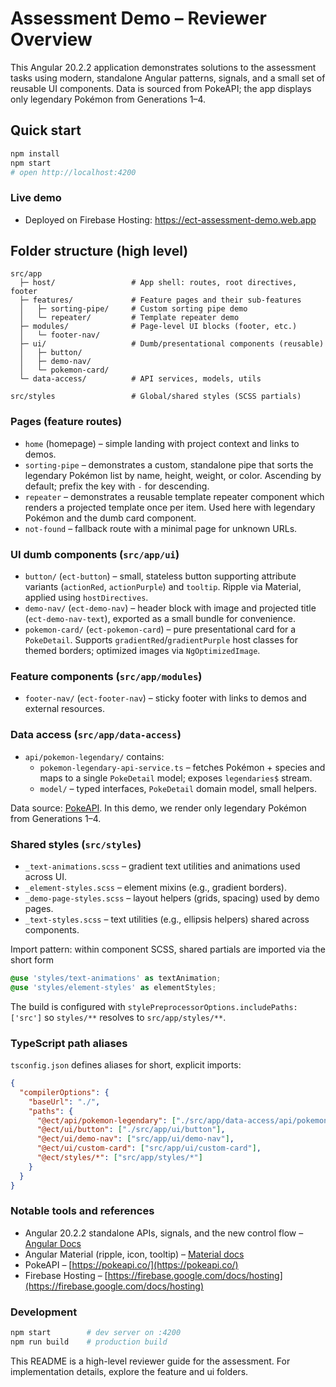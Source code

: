 # Assessment Demo – Reviewer Overview

This Angular 20.2.2 application demonstrates solutions to the assessment tasks using modern, standalone Angular patterns, signals, and a small set of reusable UI components. Data is sourced from PokeAPI; the app displays only legendary Pokémon from Generations 1–4.

## Quick start

```bash
npm install
npm start
# open http://localhost:4200
```

### Live demo
- Deployed on Firebase Hosting: https://ect-assessment-demo.web.app

## Folder structure (high level)

```
src/app
  ├─ host/                 # App shell: routes, root directives, footer
  ├─ features/             # Feature pages and their sub-features
  │   ├─ sorting-pipe/     # Custom sorting pipe demo
  │   └─ repeater/         # Template repeater demo
  ├─ modules/              # Page-level UI blocks (footer, etc.)
  │   └─ footer-nav/
  ├─ ui/                   # Dumb/presentational components (reusable)
  │   ├─ button/
  │   ├─ demo-nav/
  │   └─ pokemon-card/
  └─ data-access/          # API services, models, utils

src/styles                 # Global/shared styles (SCSS partials)
```

### Pages (feature routes)
- `home` (homepage) – simple landing with project context and links to demos.
- `sorting-pipe` – demonstrates a custom, standalone pipe that sorts the legendary Pokémon list by name, height, weight, or color. Ascending by default; prefix the key with `-` for descending.
- `repeater` – demonstrates a reusable template repeater component which renders a projected template once per item. Used here with legendary Pokémon and the dumb card component.
- `not-found` – fallback route with a minimal page for unknown URLs.

### UI dumb components (`src/app/ui`)
- `button/` (`ect-button`) – small, stateless button supporting attribute variants (`actionRed`, `actionPurple`) and `tooltip`. Ripple via Material, applied using `hostDirectives`.
- `demo-nav/` (`ect-demo-nav`) – header block with image and projected title (`ect-demo-nav-text`), exported as a small bundle for convenience.
- `pokemon-card/` (`ect-pokemon-card`) – pure presentational card for a `PokeDetail`. Supports `gradientRed`/`gradientPurple` host classes for themed borders; optimized images via `NgOptimizedImage`.

### Feature components (`src/app/modules`)
- `footer-nav/` (`ect-footer-nav`) – sticky footer with links to demos and external resources.

### Data access (`src/app/data-access`)
- `api/pokemon-legendary/` contains:
  - `pokemon-legendary-api-service.ts` – fetches Pokémon + species and maps to a single `PokeDetail` model; exposes `legendaries$` stream.
  - `model/` – typed interfaces, `PokeDetail` domain model, small helpers.

Data source: [PokeAPI](https://pokeapi.co/). In this demo, we render only legendary Pokémon from Generations 1–4.

### Shared styles (`src/styles`)
- `_text-animations.scss` – gradient text utilities and animations used across UI.
- `_element-styles.scss` – element mixins (e.g., gradient borders).
- `_demo-page-styles.scss` – layout helpers (grids, spacing) used by demo pages.
- `_text-styles.scss` – text utilities (e.g., ellipsis helpers) shared across components.

Import pattern: within component SCSS, shared partials are imported via the short form
```scss
@use 'styles/text-animations' as textAnimation;
@use 'styles/element-styles' as elementStyles;
```
The build is configured with `stylePreprocessorOptions.includePaths: ['src']` so `styles/**` resolves to `src/app/styles/**`.

### TypeScript path aliases
`tsconfig.json` defines aliases for short, explicit imports:
```json
{
  "compilerOptions": {
    "baseUrl": "./",
    "paths": {
      "@ect/api/pokemon-legendary": ["./src/app/data-access/api/pokemon-legendary"],
      "@ect/ui/button": ["./src/app/ui/button"],
      "@ect/ui/demo-nav": ["src/app/ui/demo-nav"],
      "@ect/ui/custom-card": ["src/app/ui/custom-card"],
      "@ect/styles/*": ["src/app/styles/*"]
    }
  }
}
```

### Notable tools and references
- Angular 20.2.2 standalone APIs, signals, and the new control flow – [Angular Docs](https://angular.dev/)
- Angular Material (ripple, icon, tooltip) – [Material docs](https://material.angular.io/)
- PokeAPI – [https://pokeapi.co/](https://pokeapi.co/)
- Firebase Hosting – [https://firebase.google.com/docs/hosting](https://firebase.google.com/docs/hosting)

### Development
```bash
npm start        # dev server on :4200
npm run build    # production build
```

This README is a high-level reviewer guide for the assessment. For implementation details, explore the feature and ui folders.
